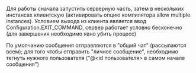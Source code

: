 Для работы сначала запустить серверную часть, затем в нескольких инстансах клиентскую (активировать опцию компилятора allow multiple instances). Условием выхода из клиента является ввод Configuration.EXIT_COMMAND, сервер работает условно бесконечно (для завершения необходимо явно убить процесс)

По умолчанию сообщения отправляются в "общий чат" (рассылаются всем); для того чтобы отправить "личное сообщение", необходимо тегнуть нужного пользователя ("@<id пользователя> в самом начале сообщения")
